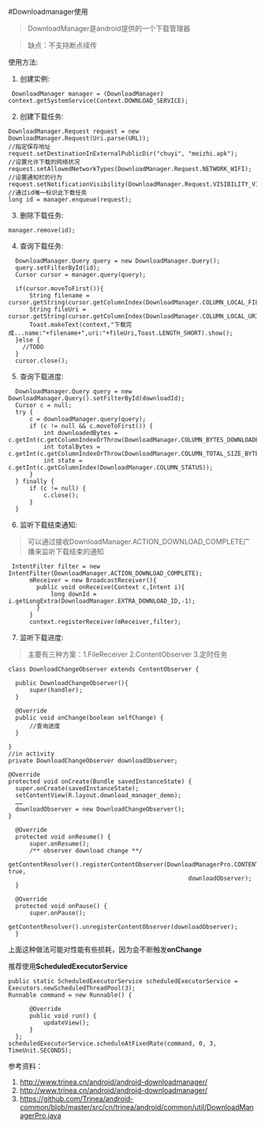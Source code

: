 #Downloadmanager使用

> DownloadManager是android提供的一个下载管理器

> 缺点：不支持断点续传

使用方法:

1. 创建实例:
  
  ```
   DownloadManager manager = (DownloadManager) context.getSystemService(Context.DOWNLOAD_SERVICE);
  ```

2. 创建下载任务:

  ```
  DownloadManager.Request request = new DownloadManager.Request(Uri.parse(URL));
  //指定保存地址
  request.setDestinationInExternalPublicDir("chuyi", "meizhi.apk");
  //设置允许下载的网络状况
  request.setAllowedNetworkTypes(DownloadManager.Request.NETWORK_WIFI);
  //设置通知栏的行为
  request.setNotificationVisibility(DownloadManager.Request.VISIBILITY_VISIBLE_NOTIFY_COMPLETED);
  //通过id唯一标识此下载任务
  long id = manager.enqueue(request);
  ```

3. 删除下载任务:

  ```
  manager.remove(id);
  ```

4. 查询下载任务:

  ```
    DownloadManager.Query query = new DownloadManager.Query();
    query.setFilterById(id);
    Cursor cursor = manager.query(query);
  
    if(cursor.moveToFirst()){
        String filename = cursor.getString(cursor.getColumnIndex(DownloadManager.COLUMN_LOCAL_FILENAME));
        String fileUri = cursor.getString(cursor.getColumnIndex(DownloadManager.COLUMN_LOCAL_URI));
        Toast.makeText(context,"下载完成...name:"+filename+",uri:"+fileUri,Toast.LENGTH_SHORT).show();
    }else {
      //TODO
    }
    cursor.close();
  ```

5. 查询下载进度:

  ```
	DownloadManager.Query query = new DownloadManager.Query().setFilterById(downloadId);
	Cursor c = null;
	try {
		c = downloadManager.query(query);
		if (c != null && c.moveToFirst()) {
			int downloadedBytes = c.getInt(c.getColumnIndexOrThrow(DownloadManager.COLUMN_BYTES_DOWNLOADED_SO_FAR));
			int totalBytes = c.getInt(c.getColumnIndexOrThrow(DownloadManager.COLUMN_TOTAL_SIZE_BYTES));
			int state = c.getInt(c.getColumnIndex(DownloadManager.COLUMN_STATUS));
		}
	} finally {
		if (c != null) {
			c.close();
		}
	}
 
  ```

6. 监听下载结束通知:
  
  >可以通过接收DownloadManager.ACTION_DOWNLOAD_COMPLETE广播来监听下载结束的通知
  
  ```
   IntentFilter filter = new IntentFilter(DownloadManager.ACTION_DOWNLOAD_COMPLETE);
        mReceiver = new BroadcastReceiver(){
          public void onReceive(Context c,Intent i){
              long downId = i.getLongExtra(DownloadManager.EXTRA_DOWNLOAD_ID,-1);
          }
        }
        context.registerReceiver(mReceiver,filter);
  ```

7. 监听下载进度:

  >主要有三种方案：1.FileReceiver 2.ContentObserver 3.定时任务
    
  ```
  class DownloadChangeObserver extends ContentObserver {

  	public DownloadChangeObserver(){
  		super(handler);
  	}
  
  	@Override
  	public void onChange(boolean selfChange) {
  		//查询进度
  	}

  }
  //in activity
  private DownloadChangeObserver downloadObserver;
    
  @Override
  protected void onCreate(Bundle savedInstanceState) {
  	super.onCreate(savedInstanceState);
  	setContentView(R.layout.download_manager_demo);
  	……
  	downloadObserver = new DownloadChangeObserver();
  }
    
    @Override
    protected void onResume() {
    	super.onResume();
    	/** observer download change **/
    	getContentResolver().registerContentObserver(DownloadManagerPro.CONTENT_URI, true,
    												 downloadObserver);
    }
    
    @Override
    protected void onPause() {
    	super.onPause();
    	getContentResolver().unregisterContentObserver(downloadObserver);
    }
  ```
  上面这种做法可能对性能有些损耗，因为会不断触发**onChange**
  
  推荐使用**ScheduledExecutorService**
  
  ```
  public static ScheduledExecutorService scheduledExecutorService = Executors.newScheduledThreadPool(3);
  Runnable command = new Runnable() {
   
  		@Override
  		public void run() {
  			updateView();
  		}
  	};
  scheduledExecutorService.scheduleAtFixedRate(command, 0, 3, TimeUnit.SECONDS);
  ```
  
 参考资料：
 1. http://www.trinea.cn/android/android-downloadmanager/
 2. http://www.trinea.cn/android/android-downloadmanager/
 3. https://github.com/Trinea/android-common/blob/master/src/cn/trinea/android/common/util/DownloadManagerPro.java
 
 
